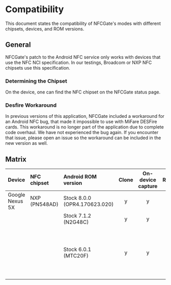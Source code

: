 # Compatibility
This document states the compatibility of NFCGate's modes with different chipsets, devices, and ROM versions.

## General
NFCGate's patch to the Android NFC service only works with devices that use the NFC NCI specification. In our testings, Broadcom or NXP NFC chipsets use this specification.

### Determining the Chipset
On the device, one can find the NFC chipset on the NFCGate status page.

### Desfire Workaround
In previous versions of this application, NFCGate included a workaround for an Android NFC bug, that made it impossible to use with MiFare DESFire cards. This workaround is no longer part of the application due to complete code overhaul. We have not experienced the bug again. If you encounter that issue, please open an issue so the workaround can be included in the new version as well.

## Matrix
| Device                   | NFC chipset       | Android ROM version           | Clone              | On-device capture  | Relay              | Replay             | Notes                                               |
| :----------------------- | :---------------- | :---------------------------- | :----------------: | :----------------: | :----------------: | :----------------: | :-------------------------------------------------- |
| Google Nexus 5X          | NXP (PN548AD)     | Stock 8.0.0 (OPR4.170623.020) | y                  | y                  | y                  | y                  |                                                     |
|                          |                   | Stock 7.1.2 (N2G48C)          | y                  | y                  | y                  | y                  |                                                     |
|                          |                   | Stock 6.0.1 (MTC20F)          | y                  | y                  | y                  | y                  | No ISO-DEP historical bytes (HIST) due to ROM issue |
